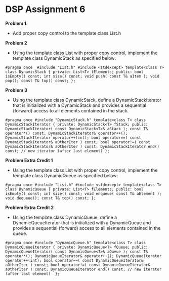# DSP Assignment 6

**Problem 1**:
- Add proper copy control to the template class List.h

**Problem 2**
- Using the template class List with proper copy control, implement the template class DynamicStack as specified below:

`#pragma once 
#include "List.h"
#include <stdexcept>
template<class T> class DynamicStack {
private:
  List<T> fElements;
public:
  bool isEmpty() const;
  int size() const;
  void push( const T& aItem ); void pop();
  const T& top() const;
};`

**Problem 3**
- Using the template class DynamicStack, define a DynamicStackIterator that is initialized with a DynamicStack and provides a sequential (forward) access to all elements contained in the stack.

`#pragma once
#include "DynamicStack.h"
template<class T>
class DynamicStackIterator {
private:
DynamicStack<T> fStack;
public:
DynamicStackIterator( const DynamicStack<T>& aStack );
const T& operator*() const;
DynamicStackIterator& operator++();
DynamicStackIterator operator++(int);
bool operator==( const DynamicStackIterator& aOtherIter ) const; bool operator!=( const DynamicStackIterator& aOtherIter ) const;
DynamicStackIterator end() const; // new iterator (after last element) };`

**Problem Extra Credit 1**
- Using the template class List with proper copy control, implement the template class DynamicQueue as specified below:

`#pragma once #include "List.h"
#include <stdexcept>
template<class T> 
class DynamicQueue {
private:
  List<T> fElements;
public:
  bool isEmpty() const;
  int size() const;
  void enqueue( const T& aElement ); void dequeue();
  const T& top() const;
};`

**Problem Extra Credit 2**
- Using the template class DynamicQueue, define a DynamicQueueIterator that is initialized with a DynamicQueue and provides a sequential (forward) access to all elements contained in the queue.

`#pragma once
#include "DynamicQueue.h"
template<class T>
class DynamicQueueIterator {
private:
  DynamicQueue<T> fQueue;
public:
  DynamicQueueIterator( const DynamicQueue<T>& aQueue );
  const T& operator*();
  DynamicQueueIterator& operator++();
  DynamicQueueIterator operator++(int);
  bool operator==( const DynamicQueueIterator& aOtherIter ) const; bool operator!=( const DynamicQueueIterator& aOtherIter ) const;
  DynamicQueueIterator end() const; // new iterator (after last element) 
};`


